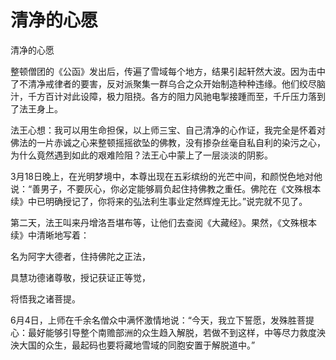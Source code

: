 # 清净的心愿

清净的心愿

整顿僧团的《公函》发出后，传遍了雪域每个地方，结果引起轩然大波。因为击中了不清净戒律者的要害，反对派聚集一群乌合之众开始制造种种违缘。他们绞尽脑汁，千方百计对此设障，极力阻挠。各方的阻力风驰电掣接踵而至，千斤压力落到了法王身上。

法王心想：我可以用生命担保，以上师三宝、自己清净的心作证，我完全是怀着对佛法的一片赤诚之心来整顿摇摇欲坠的佛教，没有掺杂丝毫自私自利的染污之心，为什么竟然遇到如此的艰难险阻？法王心中蒙上了一层淡淡的阴影。

3月18日晚上，在光明梦境中，本尊出现在五彩缤纷的光芒中间，和颜悦色地对他说：“善男子，不要灰心，你必定能够肩负起住持佛教之重任。佛陀在《文殊根本续》中已明确授记了，你将来的弘法利生事业定然辉煌无比。”说完就不见了。

第二天，法王叫来丹增洛吾堪布等，让他们去查阅《大藏经》。果然，《文殊根本续》中清晰地写着：

名为阿字大德者，住持佛陀之正法，

具慧功德诸尊敬，授记获证正等觉，

将悟我之诸菩提。

6月4日，上师在千余名僧众中满怀激情地说：“今天，我立下誓愿，发殊胜菩提心：最好能够引导整个南赡部洲的众生趋入解脱，若做不到这样，中等尽力救度泱泱大国的众生，最起码也要将藏地雪域的同胞安置于解脱道中。”

